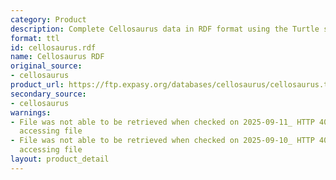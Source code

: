 ```yaml
---
category: Product
description: Complete Cellosaurus data in RDF format using the Turtle syntax
format: ttl
id: cellosaurus.rdf
name: Cellosaurus RDF
original_source:
- cellosaurus
product_url: https://ftp.expasy.org/databases/cellosaurus/cellosaurus.ttl
secondary_source:
- cellosaurus
warnings:
- File was not able to be retrieved when checked on 2025-09-11_ HTTP 404 error when
  accessing file
- File was not able to be retrieved when checked on 2025-09-10_ HTTP 404 error when
  accessing file
layout: product_detail
---
```

